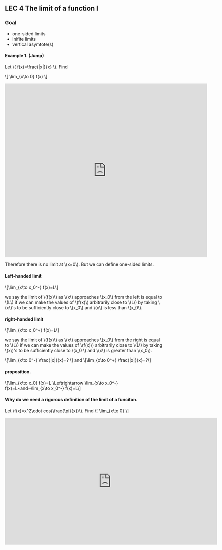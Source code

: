 ## LEC 4 The limit of a function I

### Goal 

 * one-sided limits
 * inifite limits
 * vertical asymtote(s)

#### Example 1. (Jump)

Let \\( f(x)=\frac{|x|}{x} \\). Find

\\[
\lim_{x\to 0} f(x)
\\]

<iframe scrolling="no" src="https://tube.geogebra.org/material/iframe/id/616813/width/646/height/556/border/888888/rc/false/ai/false/sdz/true/smb/false/stb/false/stbh/true/ld/false/sri/true/at/auto" width="646px" height="556px" style="border:0px;"> </iframe>

Therefore there is no limit at \\(x=0\\). But we can define one-sided limits.

#### Left-handed limit

\\[\lim_{x\to x_0^-} f(x)=L\\]

we say the limit of \\(f(x)\\) as \\(x\\) approaches \\(x_0\\) from the left is equal to \\(L\\) if
 we can make the values of \\(f(x)\\) arbitrarily close to \\(L\\) by taking \\(x\\)'s to be sufficiently close to  \\(x_0\\) and \\(x\\) is less than \\(x_0\\).
 
 #### right-handed limit

\\[\lim_{x\to x_0^+} f(x)=L\\]

we say the limit of \\(f(x)\\) as \\(x\\) approaches \\(x_0\\) from the right is equal to \\(L\\) if
 we can make the values of \\(f(x)\\) arbitrarily close to \\(L\\) by taking \\(x\\)'s to be sufficiently close to  \\(x_0 \\) and \\(x\\) is greater than \\(x_0\\).

\\[\lim_{x\to 0^-} \frac{|x|}{x}=? \\]
and
\\[\lim_{x\to 0^+} \frac{|x|}{x}=?\\]

#### proposition.

\\[\lim_{x\to x_0} f(x)=L \Leftrightarrow \lim_{x\to x_0^-} f(x)=L~and~\lim_{x\to x_0^-} f(x)=L\\]

#### Why do we need a rigorous definition of the limit of a funciton.

Let \\f(x)=x^2\cdot cos(\frac{\pi}{x})\\). Find
\\[
\lim_{x\to 0}
\\]
<iframe scrolling="no" src="https://tube.geogebra.org/material/iframe/id/616829/width/678/height/406/border/888888/rc/false/ai/false/sdz/true/smb/false/stb/false/stbh/true/ld/false/sri/true/at/auto" width="678px" height="406px" style="border:0px;"> </iframe>
